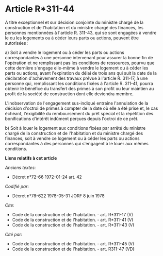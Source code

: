 # Article R*311-44

A titre exceptionnel et sur décision conjointe du ministre chargé de la construction et de l'habitation et du ministre chargé
des finances, les personnes mentionnées à l'article R. 311-43, qui se sont engagées à vendre le ou les logements ou à céder
leurs parts ou actions, peuvent être autorisées : 

a) Soit à vendre le logement ou à céder les parts ou actions correspondantes à une personne intervenant pour assurer la bonne
fin de l'opération et ne remplissant pas les conditions de ressources, pourvu que cette dernière s'engage elle-même à vendre
le logement ou à céder les parts ou actions, avant l'expiration du délai de trois ans qui suit la date de la déclaration
d'achèvement des travaux prévue à l'article R. 311-17, à une personne qui, remplissant les conditions fixées à l'article R.
311-41, pourra obtenir le bénéfice du transfert des primes à son profit ou leur maintien au profit de la société de
construction dont elle deviendra membre. 

L'inobservation de l'engagement sus-indiqué entraîne l'annulation de la décision d'octroi de primes à compter de la date où
elle a été prise et, le cas échéant, l'exigibilité du remboursement du prêt spécial et la répétition des bonifications
d'intérêt indûment perçues depuis l'octroi de ce prêt. 

b) Soit à louer le logement aux conditions fixées par arrêté du ministre chargé de la construction et de l'habitation et du
ministre chargé des finances, soit à vendre ce logement ou à céder les parts ou actions correspondantes à des personnes qui
s'engagent à le louer aux mêmes conditions.

**Liens relatifs à cet article**

_Anciens textes_:

  - Décret n°72-66 1972-01-24 art. 42

_Codifié par_:

  - Décret n°78-622 1978-05-31 JORF 8 juin 1978

_Cite_:

  - Code de la construction et de l'habitation. - art. R*311-17 (V)
  - Code de la construction et de l'habitation. - art. R*311-41 (V)
  - Code de la construction et de l'habitation. - art. R*311-43 (V)

_Cité par_:

  - Code de la construction et de l'habitation. - art. R*311-45 (V)
  - Code de la construction et de l'habitation. - art. R311-47 (VD)
